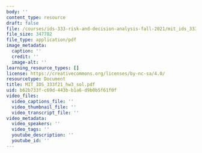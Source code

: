 ```yaml
---
body: ''
content_type: resource
draft: false
file: /courses/ids-333-risk-and-decision-analysis-fall-2021/mit_ids_333f21_hw3_sol.pdf
file_size: 347782
file_type: application/pdf
image_metadata:
  caption: ''
  credit: ''
  image-alt: ''
learning_resource_types: []
license: https://creativecommons.org/licenses/by-nc-sa/4.0/
resourcetype: Document
title: MIT_IDS_333f21_hw3_sol.pdf
uid: b62b733f-c69d-443b-b1a6-d9b0b5f61f0f
video_files:
  video_captions_file: ''
  video_thumbnail_file: ''
  video_transcript_file: ''
video_metadata:
  video_speakers: ''
  video_tags: ''
  youtube_description: ''
  youtube_id: ''
---
```

